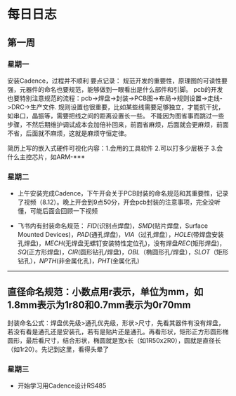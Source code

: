 # 每日日志
## 第一周
### 星期一
安装Cadence，过程并不顺利
 要点记录：
规范开发的重要性，原理图的可读性要强，元器件的命名也要规范，能够做到一眼看出是什么部件和引脚。
pcb的开发也要特别注意规范的流程：pcb->焊盘->封装->PCB图->布局->规则设置->走线->DRC->生产文件.
规则设置也很重要，比如某些线需要足够独立，才能抗干扰，如串口，晶振等，需要把线之间的距离设置长一些。
不能因为图省事而跳过一些步骤，不然后期维护调试成本会加倍补回来，前面省麻烦，后面就会更麻烦，前面不省，后面就不麻烦，这就是麻烦守恒定律。

简历上写的嵌入式硬件可视化内容：1.会用的工具软件 2.可以打多少层板子 3.会什么主控芯片，如ARM-***
### 星期二
* 上午安装完成Cadence，下午开会关于PCB封装的命名规范和其重要性，记录了视频（8.12）。晚上开会到9点50分，开会pcb封装的注意事项，完全没听懂，可能后面会回顾一下视频
- 飞书内有封装命名规范：
*FID*(识别点焊盘)，*SMD*(贴片焊盘，Surface Mounted Devices)，*PAD*(通孔焊盘)，*VIA*（过孔焊盘），*HOLE*(带焊盘安装孔焊盘)，*MECH*(无焊盘无螺钉安装特性定位孔)，没有焊盘*REC*(矩形焊盘)，*SQ*(正方形焊盘)，*CIR*(圆形钻孔/焊盘)，*OBL*（椭圆形孔/焊盘），*SLOT*（矩形钻孔），*NPTH*(非金属化孔)，*PHT*(金属化孔)
------------------------------------------------------------------------------------------------------------------
直径命名规范：小数点用r表示，单位为mm，如1.8mm表示为1r80和0.7mm表示为0r70mm
------------------------------------------------------------------------------------------------------------------
封装命名公式：焊盘优先级>通孔优先级，形状>尺寸，先看其器件有没有焊盘，若没有看是通孔还是安装孔，若有是贴片还是通孔。再看形状，矩形正方形圆形椭圆形，最后看尺寸，结合形状，椭圆就是宽x长（如1R50x2R0），圆就是直径长（如1r20）。先记到这里，看得头晕了
### 星期三
* 开始学习用Cadence设计RS485
